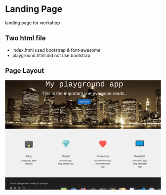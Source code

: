 # Landing Page 
landing page for workshop

## Two html file
* index.html used bootstrap & font-awesome
* playground.html did not use bootstrap

## Page Layout
>
![alt tag](https://github.com/yyygocodingyyy/landing-page/blob/master/layout.png)
